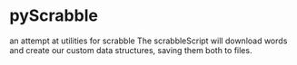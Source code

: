 # pyScrabble
an attempt at utilities for scrabble
The scrabbleScript will download words and create our custom data structures, saving them both to files.
